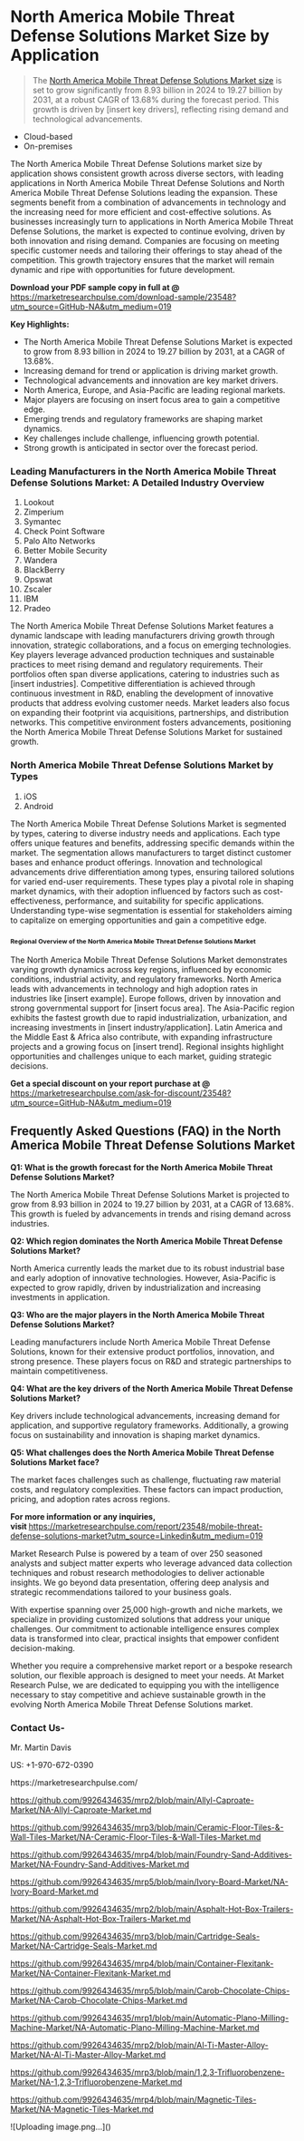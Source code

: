 <h1>North America Mobile Threat Defense Solutions Market&nbsp;Size by Application</h1><blockquote><p>The <a href="https://marketresearchpulse.com/download-sample/23548?utm_source=GitHub-NA&amp;utm_medium=019">North America Mobile Threat Defense Solutions Market size</a> is set to grow significantly from 8.93 billion in 2024 to 19.27 billion by 2031, at a robust CAGR of 13.68% during the forecast period. This growth is driven by [insert key drivers], reflecting rising demand and technological advancements.</p></blockquote><ul><li>Cloud-based<li> On-premises</li></ul><p>The North America Mobile Threat Defense Solutions market size by application shows consistent growth across diverse sectors, with leading applications in North America Mobile Threat Defense Solutions and North America Mobile Threat Defense Solutions leading the expansion. These segments benefit from a combination of advancements in technology and the increasing need for more efficient and cost-effective solutions. As businesses increasingly turn to applications in North America Mobile Threat Defense Solutions, the market is expected to continue evolving, driven by both innovation and rising demand. Companies are focusing on meeting specific customer needs and tailoring their offerings to stay ahead of the competition. This growth trajectory ensures that the market will remain dynamic and ripe with opportunities for future development.</p><p><strong>Download your PDF sample copy in full at @ </strong><a href="https://marketresearchpulse.com/download-sample/23548?utm_source=GitHub-NA&amp;utm_medium=019">https://marketresearchpulse.com/download-sample/23548?utm_source=GitHub-NA&amp;utm_medium=019</a></p><p><strong>Key Highlights: </strong></p><ul><li>The North America Mobile Threat Defense Solutions Market is expected to grow from 8.93 billion in 2024 to 19.27 billion by 2031, at a CAGR of 13.68%.</li><li>Increasing demand for trend or application is driving market growth.</li><li>Technological advancements and innovation are key market drivers.</li><li>North America, Europe, and Asia-Pacific are leading regional markets.</li><li>Major players are focusing on insert focus area to gain a competitive edge.</li><li>Emerging trends and regulatory frameworks are shaping market dynamics.</li><li>Key challenges include challenge, influencing growth potential.</li><li>Strong growth is anticipated in sector over the forecast period.</li></ul><h3>Leading Manufacturers in the North America Mobile Threat Defense Solutions Market: A Detailed Industry Overview</h3><ol><li>Lookout</li><li>Zimperium</li><li>Symantec</li><li>Check Point Software</li><li>Palo Alto Networks</li><li>Better Mobile Security</li><li>Wandera</li><li>BlackBerry</li><li>Opswat</li><li>Zscaler</li><li>IBM</li><li>Pradeo</li></ol><div class="flex max-w-full flex-col flex-grow"><div class="min-h-8 text-message flex w-full flex-col items-end gap-2 whitespace-normal break-words [.text-message+&amp;]:mt-5" dir="auto" data-message-author-role="assistant" data-message-id="fd8432e4-4910-450d-b182-61b7bfb0a01f" data-message-model-slug="gpt-4o"><div class="flex w-full flex-col gap-1 empty:hidden first:pt-[3px]"><div class="markdown prose w-full break-words dark:prose-invert light"><p>The North America Mobile Threat Defense Solutions Market features a dynamic landscape with leading manufacturers driving growth through innovation, strategic collaborations, and a focus on emerging technologies. Key players leverage advanced production techniques and sustainable practices to meet rising demand and regulatory requirements. Their portfolios often span diverse applications, catering to industries such as [insert industries]. Competitive differentiation is achieved through continuous investment in R&amp;D, enabling the development of innovative products that address evolving customer needs. Market leaders also focus on expanding their footprint via acquisitions, partnerships, and distribution networks. This competitive environment fosters advancements, positioning the North America Mobile Threat Defense Solutions Market for sustained growth.</p></div></div></div></div><h3>North America Mobile Threat Defense Solutions Market by Types</h3><ol><li>iOS<li> Android</li></ol><div class="flex max-w-full flex-col flex-grow"><div class="min-h-8 text-message flex w-full flex-col items-end gap-2 whitespace-normal break-words [.text-message+&amp;]:mt-5" dir="auto" data-message-author-role="assistant" data-message-id="084470be-0bb7-4664-bddf-5156b4f41249" data-message-model-slug="gpt-4o-mini"><div class="flex w-full flex-col gap-1 empty:hidden first:pt-[3px]"><div class="markdown prose w-full break-words dark:prose-invert light"><p>The North America Mobile Threat Defense Solutions Market is segmented by types, catering to diverse industry needs and applications. Each type offers unique features and benefits, addressing specific demands within the market. The segmentation allows manufacturers to target distinct customer bases and enhance product offerings. Innovation and technological advancements drive differentiation among types, ensuring tailored solutions for varied end-user requirements. These types play a pivotal role in shaping market dynamics, with their adoption influenced by factors such as cost-effectiveness, performance, and suitability for specific applications. Understanding type-wise segmentation is essential for stakeholders aiming to capitalize on emerging opportunities and gain a competitive edge.</p></div></div></div></div><h3><span style="font-size: 11px;">Regional Overview of the North America Mobile Threat Defense Solutions Market</span></h3><div class="flex max-w-full flex-col flex-grow"><div class="min-h-8 text-message flex w-full flex-col items-end gap-2 whitespace-normal break-words [.text-message+&amp;]:mt-5" dir="auto" data-message-author-role="assistant" data-message-id="e9038762-ce64-4e30-91c9-9bd413514231" data-message-model-slug="gpt-4o-mini"><div class="flex w-full flex-col gap-1 empty:hidden first:pt-[3px]"><div class="markdown prose w-full break-words dark:prose-invert light"><p>The North America Mobile Threat Defense Solutions Market demonstrates varying growth dynamics across key regions, influenced by economic conditions, industrial activity, and regulatory frameworks. North America leads with advancements in technology and high adoption rates in industries like [insert example]. Europe follows, driven by innovation and strong governmental support for [insert focus area]. The Asia-Pacific region exhibits the fastest growth due to rapid industrialization, urbanization, and increasing investments in [insert industry/application]. Latin America and the Middle East &amp; Africa also contribute, with expanding infrastructure projects and a growing focus on [insert trend]. Regional insights highlight opportunities and challenges unique to each market, guiding strategic decisions.</p></div></div></div></div><p><strong>Get a special discount on your report purchase at @ </strong><a href="https://marketresearchpulse.com/ask-for-discount/23548?utm_source=GitHub-NA&amp;utm_medium=019">https://marketresearchpulse.com/ask-for-discount/23548?utm_source=GitHub-NA&amp;utm_medium=019</a></p><h2>Frequently Asked Questions (FAQ) in the North America Mobile Threat Defense Solutions Market</h2><p><strong>Q1: What is the growth forecast for the North America Mobile Threat Defense Solutions Market?</strong></p><p>The North America Mobile Threat Defense Solutions Market is projected to grow from 8.93 billion in 2024 to 19.27 billion by 2031, at a CAGR of 13.68%. This growth is fueled by advancements in trends and rising demand across industries.</p><p><strong>Q2: Which region dominates the North America Mobile Threat Defense Solutions Market?</strong></p><p>North America currently leads the market due to its robust industrial base and early adoption of innovative technologies. However, Asia-Pacific is expected to grow rapidly, driven by industrialization and increasing investments in application.</p><p><strong>Q3: Who are the major players in the North America Mobile Threat Defense Solutions Market?</strong></p><p>Leading manufacturers include North America Mobile Threat Defense Solutions, known for their extensive product portfolios, innovation, and strong presence. These players focus on R&amp;D and strategic partnerships to maintain competitiveness.</p><p><strong>Q4: What are the key drivers of the North America Mobile Threat Defense Solutions Market?</strong></p><p>Key drivers include technological advancements, increasing demand for application, and supportive regulatory frameworks. Additionally, a growing focus on sustainability and innovation is shaping market dynamics.</p><p><strong>Q5: What challenges does the North America Mobile Threat Defense Solutions Market face?</strong></p><p>The market faces challenges such as challenge, fluctuating raw material costs, and regulatory complexities. These factors can impact production, pricing, and adoption rates across regions.</p><p><strong>For more information or any inquiries, visit&nbsp;</strong><a href="https://marketresearchpulse.com/report/23548/mobile-threat-defense-solutions-market?utm_source=Linkedin&utm_medium=019">https://marketresearchpulse.com/report/23548/mobile-threat-defense-solutions-market?utm_source=Linkedin&utm_medium=019</a></p><p>Market Research Pulse is powered by a team of over 250 seasoned analysts and subject matter experts who leverage advanced data collection techniques and robust research methodologies to deliver actionable insights. We go beyond data presentation, offering deep analysis and strategic recommendations tailored to your business goals.</p><p>With expertise spanning over 25,000 high-growth and niche markets, we specialize in providing customized solutions that address your unique challenges. Our commitment to actionable intelligence ensures complex data is transformed into clear, practical insights that empower confident decision-making.</p><p>Whether you require a comprehensive market report or a bespoke research solution, our flexible approach is designed to meet your needs. At Market Research Pulse, we are dedicated to equipping you with the intelligence necessary to stay competitive and achieve sustainable growth in the evolving North America Mobile Threat Defense Solutions market.</p><h3><strong>Contact Us-</strong></h3><p>Mr. Martin Davis</p><p>US: +1-970-672-0390</p><p>https://marketresearchpulse.com/</p><p><a href="https://github.com/9926434635/mrp2/blob/main/Allyl-Caproate-Market/NA-Allyl-Caproate-Market.md">https://github.com/9926434635/mrp2/blob/main/Allyl-Caproate-Market/NA-Allyl-Caproate-Market.md</a></p><p><a href="https://github.com/9926434635/mrp3/blob/main/Ceramic-Floor-Tiles-&-Wall-Tiles-Market/NA-Ceramic-Floor-Tiles-&-Wall-Tiles-Market.md">https://github.com/9926434635/mrp3/blob/main/Ceramic-Floor-Tiles-&-Wall-Tiles-Market/NA-Ceramic-Floor-Tiles-&-Wall-Tiles-Market.md</a></p><p><a href="https://github.com/9926434635/mrp4/blob/main/Foundry-Sand-Additives-Market/NA-Foundry-Sand-Additives-Market.md">https://github.com/9926434635/mrp4/blob/main/Foundry-Sand-Additives-Market/NA-Foundry-Sand-Additives-Market.md</a></p><p><a href="https://github.com/9926434635/mrp5/blob/main/Ivory-Board-Market/NA-Ivory-Board-Market.md">https://github.com/9926434635/mrp5/blob/main/Ivory-Board-Market/NA-Ivory-Board-Market.md</a></p><p><a href="https://github.com/9926434635/mrp2/blob/main/Asphalt-Hot-Box-Trailers-Market/NA-Asphalt-Hot-Box-Trailers-Market.md">https://github.com/9926434635/mrp2/blob/main/Asphalt-Hot-Box-Trailers-Market/NA-Asphalt-Hot-Box-Trailers-Market.md</a></p><p><a href="https://github.com/9926434635/mrp3/blob/main/Cartridge-Seals-Market/NA-Cartridge-Seals-Market.md">https://github.com/9926434635/mrp3/blob/main/Cartridge-Seals-Market/NA-Cartridge-Seals-Market.md</a></p><p><a href="https://github.com/9926434635/mrp4/blob/main/Container-Flexitank-Market/NA-Container-Flexitank-Market.md">https://github.com/9926434635/mrp4/blob/main/Container-Flexitank-Market/NA-Container-Flexitank-Market.md</a></p><p><a href="https://github.com/9926434635/mrp5/blob/main/Carob-Chocolate-Chips-Market/NA-Carob-Chocolate-Chips-Market.md">https://github.com/9926434635/mrp5/blob/main/Carob-Chocolate-Chips-Market/NA-Carob-Chocolate-Chips-Market.md</a></p><p><a href="https://github.com/9926434635/mrp1/blob/main/Automatic-Plano-Milling-Machine-Market/NA-Automatic-Plano-Milling-Machine-Market.md">https://github.com/9926434635/mrp1/blob/main/Automatic-Plano-Milling-Machine-Market/NA-Automatic-Plano-Milling-Machine-Market.md</a></p><p><a href="https://github.com/9926434635/mrp2/blob/main/Al-Ti-Master-Alloy-Market/NA-Al-Ti-Master-Alloy-Market.md">https://github.com/9926434635/mrp2/blob/main/Al-Ti-Master-Alloy-Market/NA-Al-Ti-Master-Alloy-Market.md</a></p><p><a href="https://github.com/9926434635/mrp3/blob/main/1,2,3-Trifluorobenzene-Market/NA-1,2,3-Trifluorobenzene-Market.md">https://github.com/9926434635/mrp3/blob/main/1,2,3-Trifluorobenzene-Market/NA-1,2,3-Trifluorobenzene-Market.md</a></p><p><a href="https://github.com/9926434635/mrp4/blob/main/Magnetic-Tiles-Market/NA-Magnetic-Tiles-Market.md">https://github.com/9926434635/mrp4/blob/main/Magnetic-Tiles-Market/NA-Magnetic-Tiles-Market.md</a></p>
![Uploading image.png…]()

